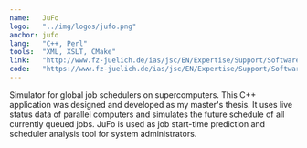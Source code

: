 ```yaml
---
name:   JuFo
logo:   "../img/logos/jufo.png"
anchor: jufo
lang:   "C++, Perl"
tools:  "XML, XSLT, CMake"
link:   "http://www.fz-juelich.de/ias/jsc/EN/Expertise/Support/Software/JuFo/_node.html"
code:   "https://www.fz-juelich.de/ias/jsc/EN/Expertise/Support/Software/JuFo/Download_node.html"
---
```

Simulator for global job schedulers on supercomputers. This C++ application was designed and 
developed as my master's thesis. It uses live status data of parallel computers and 
simulates the future schedule of all currently queued jobs. JuFo is used as job start-time
prediction and scheduler analysis tool for system administrators. 